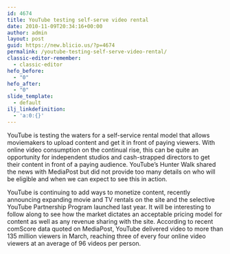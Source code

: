 ```yaml
---
id: 4674
title: YouTube testing self-serve video rental
date: 2010-11-09T20:34:16+00:00
author: admin
layout: post
guid: https://new.blicio.us/?p=4674
permalink: /youtube-testing-self-serve-video-rental/
classic-editor-remember:
  - classic-editor
hefo_before:
  - "0"
hefo_after:
  - "0"
slide_template:
  - default
ilj_linkdefinition:
  - 'a:0:{}'
---
```

YouTube is testing the waters for a self-service rental model that allows moviemakers to upload content and get it in front of paying viewers. With online video consumption on the continual rise, this can be quite an opportunity for independent studios and cash-strapped directors to get their content in front of a paying audience. YouTube’s Hunter Walk shared the news with MediaPost but did not provide too many details on who will be eligible and when we can expect to see this in action.

YouTube is continuing to add ways to monetize content, recently announcing expanding movie and TV rentals on the site and the selective YouTube Partnership Program launched last year. It will be interesting to follow along to see how the market dictates an acceptable pricing model for content as well as any revenue sharing with the site. According to recent comScore data quoted on MediaPost, YouTube delivered video to more than 135 million viewers in March, reaching three of every four online video viewers at an average of 96 videos per person.